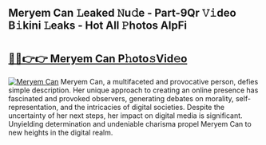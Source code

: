 ## Meryem Can 𝙻eaked 𝙽u𝚍e - Part-9Qr 𝚅𝚒deo B𝚒kini 𝙻eaks - Hot All 𝙿hotos AlpFi

# <h2><a href="http://ld1e4nx.urlbe.top/?page=Meryem+Can">🔗🔗👉👉 Meryem Can P𝚑oto𝚜Vid𝚎o</a></h2>

[![Meryem Can](https://i.imgur.com/eBuTRDB.gif)](http://ld1e4nx.urlbe.top/?page=Meryem+Can)
Meryem Can, a multifaceted and provocative person, defies simple description. Her unique approach to creating an online presence has fascinated and provoked observers, generating debates on morality, self-representation, and the intricacies of digital societies. Despite the uncertainty of her next steps, her impact on digital media is significant. Unyielding determination and undeniable charisma propel Meryem Can to new heights in the digital realm.
